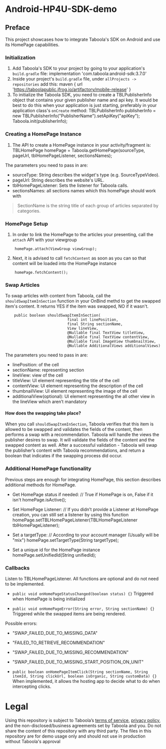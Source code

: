 # Android-HP4U-SDK-demo

## Preface

This project showcases how to integrate Taboola's SDK on Android and use its HomePage capabilities.

### Initialization

1. Add Taboola's SDK to your project by going to your application's `build.gradle` file:
   implementation 'com.taboola:android-sdk:3.7.0'
2. Inside your project's `build.gradle` file, under `allProjects -> repositories` add this:
   maven {
   url 'https://taboolapublic.jfrog.io/artifactory/mobile-release'
   }
3. To initialize the Taboola SDK, you need to create a TBLPublisherInfo object that contains your given publisher name and api key.
   It would be best to do this when your application is just starting, preferably in your application class's `onCreate` method:
   TBLPublisherInfo publisherInfo = new TBLPublisherInfo("PublisherName").setApiKey("apiKey");
   Taboola.init(publisherInfo);

### Creating a HomePage Instance

1. The API to create a HomePage instance in your activity/fragment is:
   TBLHomePage homePage = Taboola.getHomePage(sourceType, pageUrl, tblHomePageListener, sectionsNames);

The parameters you need to pass in are:
- sourceType: String describes the widget's type (e.g. SourceTypeVideo).
- pageUrl: String describes the website's URL.
- tblHomePageListener: Sets the listener for Taboola calls.
- sectionsNames: all sections names which this homePage should work with

> SectionName is the string title of each group of articles separated by categories.

### HomePage Setup

1. In order to link the HomePage to the articles your presenting, call the `attach` API with your viewgroup

        homePage.attach(ViewGroup viewGroup);

2. Next, it is advised to call `fetchContent` as soon as you can so that content will be loaded into the HomePage instance

        homePage.fetchContent();

### Swap Articles

To swap articles with content from Taboola,
call the `shouldSwapItemInSection` function in your OnBind methd to get the swapped item's content.
It returns YES if the item was swapped, NO if it wasn't.


        public boolean shouldSwapItemInSection(
                                final int linePosition,
                                final String sectionName, 
                                View lineView, 
                                @Nullable final TextView titleView,
                                @Nullable final TextView contentView,
                                @Nullable final ImageView thumbnailView,
                                @Nullable AdditionalViews additionalViews) 

The parameters you need to pass in are:
- linePosition: of the cell
- sectionName: representing section
- lineView: view of the cell
- titleView: UI element representing the title of the cell
- contentView: UI element representing the description of the cell
- thumbnailView: UI element representing the image of the cell
- additionalView(optional): UI element representing the all other view in the lineView which aren’t mandatory

#### How does the swapping take place?
When you call `shouldSwapItemInSection`, Taboola verifies that this item is allowed to be swapped and validates the fields of the content, then performs a swap with a recommendation.
Taboola will handle the views the publisher desires to swap.
It will validate the fields of the content and the swapped content as well.
After a successful validation - Taboola will swap the publisher’s content with Taboola recommendations, and return a boolean that indicates if the swapping process did occur.

### Additional HomePage functionality

Previous steps are enough for integrating HomePage, this section describes additional methods for HomePage.

- Get HomePage status if needed: // True if HomePage is on, False if it isn't
  homePage.isActive();


- Set HomePage Listener: // If you didn’t provide a Listener at HomePage creation, you can still set a listener by using this function
  homePage.setTBLHomePageListener(TBLHomePageListener tblHomePageListener);


- Set a targetType: // According to your account manager (Usually will be "mix")
  homePage.setTargetType(String targetType);


- Set a unique id for the HomePage instance
  homePage.setUnifiedId(String unifiedId);

### Callbacks

Listen to TBLHomePageListener. All functions are optional and do not need to be implemented.

- `public void onHomePageStatusChanged(boolean status) {}`
  Triggered when HomePage is being initialized

- `public void onHomePageError(String error, String sectionName) {}`
  Triggered while the swapped items are being rendered.

Possible errors:
- "SWAP_FAILED_DUE_TO_MISSING_DATA"
- "FAILED_TO_RETRIEVE_RECOMMENDATION"
- "SWAP_FAILED_DUE_TO_MISSING_RECOMMENDATION"
- "SWAP_FAILED_DUE_TO_MISSING_START_POSITION_ON_UNIT"

- `public boolean onHomePageItemClick(String sectionName, String itemId, String clickUrl, boolean isOrganic, String customData) {}`
  When implemented, it allows the hosting app to decide what to do when intercepting clicks.

# Legal

Using this repository is subject to Taboola’s [terms of service](https://www.taboola.com/policies/platform-terms-of-use), [privacy policy](https://www.taboola.com/policies/privacy-policy), and the non-disclosed/business agreements set by Taboola and you.
Do not share the content of this repository with any third party.
The files in this repository are for demo usage only and should not use in production without Taboola's approval